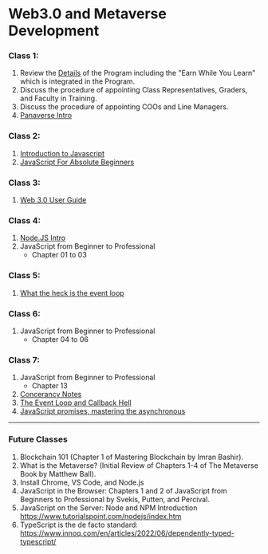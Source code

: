 # Web3.0 and Metaverse Development

### Class 1:

1. Review the [Details](www.pavaverse.co) of the Program including the "Earn While You Learn" which is integrated in the Program.
2. Discuss the procedure of appointing Class Representatives, Graders, and Faculty in Training.
3. Discuss the procedure of appointing COOs and Line Managers.
4. [Panaverse Intro](https://docs.google.com/presentation/d/12C1s4UBTlR9nZNEkRE6aAuGeRA3s92jx-8nJKo9jdH4/edit?usp=sharing)

### Class 2:

1. [Introduction to Javascript](https://docs.google.com/presentation/d/18b2jZ1PIjhgnsrvl7LuuaZcKhzhyx26d9mV9KrtT5TE/edit#slide=id.gcb9a0b074_1_0)
2. [JavaScript For Absolute Beginners](https://docs.google.com/presentation/d/1kYB6BA-0BhrcsZMuQbiBk1t3KrdIU1Qd_tYMQ2RprqE/edit#slide=id.p)

### Class 3:

1. [Web 3.0 User Guide](https://docs.google.com/presentation/d/1FSbr9aJwO0-fmZHqWy_eHO2N_jwJLmQCy4cG8rd4ctw/edit?usp=sharing)

### Class 4:

1. [Node.JS Intro](https://docs.google.com/presentation/d/1eOLJTN0FyVAw6lMUvA_XYLORKnudWXyzXsB6sg5oPIs/edit?usp=sharing)
2. JavaScript from Beginner to Professional
   - Chapter 01 to 03

### Class 5:

1. [What the heck is the event loop](https://youtu.be/8aGhZQkoFbQ)

### Class 6:

1. JavaScript from Beginner to Professional
   - Chapter 04 to 06

### Class 7:

1. JavaScript from Beginner to Professional
   - Chapter 13
2. [Concerancy Notes](https://drive.google.com/file/d/1ymdHpwzWIICZHO0pheRsxp2cXONwJmyU/view)
3. [The Event Loop and Callback Hell](https://wesbos.com/javascript/12-advanced-flow-control/66-the-event-loop-and-callback-hell)
4. [JavaScript promises, mastering the asynchronous](https://www.codingame.com/playgrounds/347/javascript-promises-mastering-the-asynchronous/what-is-asynchronous-in-javascript)

---

### Future Classes

1. Blockchain 101 (Chapter 1 of Mastering Blockchain by Imran Bashir).
2. What is the Metaverse? (Initial Review of Chapters 1-4 of The Metaverse Book by Matthew Ball).
3. Install Chrome, VS Code, and Node.js
4. JavaScript in the Browser: Chapters 1 and 2 of JavaScript from Beginners to Professional by Svekis, Putten, and Percival.
5. JavaScript on the Server: Node and NPM Introduction https://www.tutorialspoint.com/nodejs/index.htm
6. TypeScript is the de facto standard: https://www.innoq.com/en/articles/2022/06/dependently-typed-typescript/
